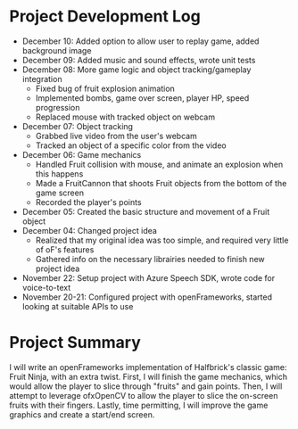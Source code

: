 # Project Development Log

* December 10: Added option to allow user to replay game, added background image
* December 09: Added music and sound effects, wrote unit tests
* December 08: More game logic and object tracking/gameplay integration
  * Fixed bug of fruit explosion animation
  * Implemented bombs, game over screen, player HP, speed progression
  * Replaced mouse with tracked object on webcam
* December 07: Object tracking
  * Grabbed live video from the user's webcam
  * Tracked an object of a specific color from the video
* December 06: Game mechanics
  * Handled Fruit collision with mouse, and animate an explosion when this happens
  * Made a FruitCannon that shoots Fruit objects from the bottom of the game screen
  * Recorded the player's points
* December 05: Created the basic structure and movement of a Fruit object
* December 04: Changed project idea
  * Realized that my original idea was too simple, and required very little of oF's features
  * Gathered info on the necessary librairies needed to finish new project idea
* November 22: Setup project with Azure Speech SDK, wrote code for voice-to-text 
* November 20-21: Configured project with openFrameworks, started looking at suitable APIs to use

# Project Summary

I will write an openFrameworks implementation of Halfbrick's classic game: Fruit Ninja, with an extra twist. First, I will
finish the game mechanics, which would allow the player to slice through "fruits" and gain points. Then, I will attempt to
leverage ofxOpenCV to allow the player to slice the on-screen fruits with their fingers. Lastly, time permitting, I will
improve the game graphics and create a start/end screen.